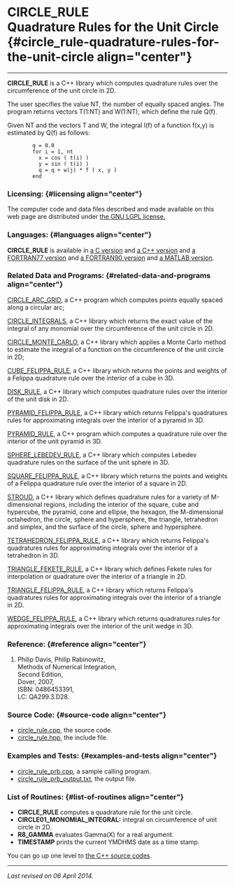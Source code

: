 CIRCLE\_RULE\
Quadrature Rules for the Unit Circle {#circle_rule-quadrature-rules-for-the-unit-circle align="center"}
====================================

------------------------------------------------------------------------

**CIRCLE\_RULE** is a C++ library which computes quadrature rules over
the circumference of the unit circle in 2D.

The user specifies the value NT, the number of equally spaced angles.
The program returns vectors T(1:NT) and W(1:NT), which define the rule
Q(f).

Given NT and the vectors T and W, the integral I(f) of a function f(x,y)
is estimated by Q(f) as follows:

            q = 0.0
            for i = 1, nt
              x = cos ( t(i) )
              y = sin ( t(i) )
              q = q + w(j) * f ( x, y )
            end
          

### Licensing: {#licensing align="center"}

The computer code and data files described and made available on this
web page are distributed under [the GNU LGPL
license.](../../txt/gnu_lgpl.txt)

### Languages: {#languages align="center"}

**CIRCLE\_RULE** is available in [a C
version](../../c_src/circle_rule/circle_rule.md) and [a C++
version](../../master/circle_rule/circle_rule.md) and [a FORTRAN77
version](../../f77_src/circle_rule/circle_rule.md) and [a FORTRAN90
version](../../f_src/circle_rule/circle_rule.md) and [a MATLAB
version](../../m_src/circle_rule/circle_rule.md).

### Related Data and Programs: {#related-data-and-programs align="center"}

[CIRCLE\_ARC\_GRID](../../master/circle_arc_grid/circle_arc_grid.md),
a C++ program which computes points equally spaced along a circular arc;

[CIRCLE\_INTEGRALS](../../master/circle_integrals/circle_integrals.md),
a C++ library which returns the exact value of the integral of any
monomial over the circumference of the unit circle in 2D.

[CIRCLE\_MONTE\_CARLO](../../master/circle_monte_carlo/circle_monte_carlo.md),
a C++ library which applies a Monte Carlo method to estimate the
integral of a function on the circumference of the unit circle in 2D;

[CUBE\_FELIPPA\_RULE](../../master/cube_felippa_rule/cube_felippa_rule.md),
a C++ library which returns the points and weights of a Felippa
quadrature rule over the interior of a cube in 3D.

[DISK\_RULE](../../master/disk_rule/disk_rule.md), a C++ library
which computes quadrature rules over the interior of the unit disk in
2D.

[PYRAMID\_FELIPPA\_RULE](../../master/pyramid_felippa_rule/pyramid_felippa_rule.md),
a C++ library which returns Felippa's quadratures rules for
approximating integrals over the interior of a pyramid in 3D.

[PYRAMID\_RULE](../../master/pyramid_rule/pyramid_rule.md), a C++
program which computes a quadrature rule over the interior of the unit
pyramid in 3D.

[SPHERE\_LEBEDEV\_RULE](../../master/sphere_lebedev_rule/sphere_lebedev_rule.md),
a C++ library which computes Lebedev quadrature rules on the surface of
the unit sphere in 3D.

[SQUARE\_FELIPPA\_RULE](../../master/square_felippa_rule/square_felippa_rule.md),
a C++ library which returns the points and weights of a Felippa
quadrature rule over the interior of a square in 2D.

[STROUD](../../master/stroud/stroud.md), a C++ library which defines
quadrature rules for a variety of M-dimensional regions, including the
interior of the square, cube and hypercube, the pyramid, cone and
ellipse, the hexagon, the M-dimensional octahedron, the circle, sphere
and hypersphere, the triangle, tetrahedron and simplex, and the surface
of the circle, sphere and hypersphere.

[TETRAHEDRON\_FELIPPA\_RULE](../../master/tetrahedron_felippa_rule/tetrahedron_felippa_rule.md),
a C++ library which returns Felippa's quadratures rules for
approximating integrals over the interior of a tetrahedron in 3D.

[TRIANGLE\_FEKETE\_RULE](../../master/triangle_fekete_rule/triangle_fekete_rule.md),
a C++ library which defines Fekete rules for interpolation or quadrature
over the interior of a triangle in 2D.

[TRIANGLE\_FELIPPA\_RULE](../../master/triangle_felippa_rule/triangle_felippa_rule.md),
a C++ library which returns Felippa's quadratures rules for
approximating integrals over the interior of a triangle in 2D.

[WEDGE\_FELIPPA\_RULE](../../master/wedge_felippa_rule/wedge_felippa_rule.md),
a C++ library which returns quadratures rules for approximating
integrals over the interior of the unit wedge in 3D.

### Reference: {#reference align="center"}

1.  Philip Davis, Philip Rabinowitz,\
    Methods of Numerical Integration,\
    Second Edition,\
    Dover, 2007,\
    ISBN: 0486453391,\
    LC: QA299.3.D28.

### Source Code: {#source-code align="center"}

-   [circle\_rule.cpp](circle_rule.cpp), the source code.
-   [circle\_rule.hpp](circle_rule.hpp), the include file.

### Examples and Tests: {#examples-and-tests align="center"}

-   [circle\_rule\_prb.cpp](circle_rule_prb.cpp), a sample calling
    program.
-   [circle\_rule\_prb\_output.txt](circle_rule_prb_output.txt), the
    output file.

### List of Routines: {#list-of-routines align="center"}

-   **CIRCLE\_RULE** computes a quadrature rule for the unit circle.
-   **CIRCLE01\_MONOMIAL\_INTEGRAL:** integral on circumference of unit
    circle in 2D.
-   **R8\_GAMMA** evaluates Gamma(X) for a real argument.
-   **TIMESTAMP** prints the current YMDHMS date as a time stamp.

You can go up one level to [the C++ source codes](../cpp_src.md).

------------------------------------------------------------------------

*Last revised on 06 April 2014.*

